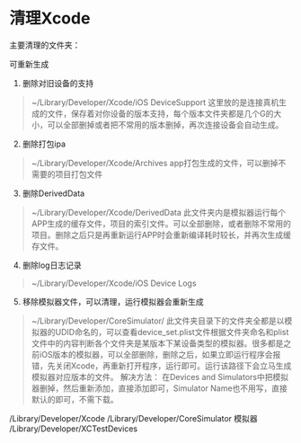 # 清理Xcode

主要清理的文件夹：

可重新生成

1.  删除对旧设备的支持
   > ~/Library/Developer/Xcode/iOS DeviceSupport
   > 这里放的是连接真机生成的文件，保存着对你设备的版本支持，每个版本文件夹都是几个G的大小，可以全部删掉或者把不常用的版本删掉，再次连接设备会自动生成。

2. 删除打包ipa
> ~/Library/Developer/Xcode/Archives
> app打包生成的文件，可以删掉不需要的项目打包文件

3.  删除DerivedData
> ~/Library/Developer/Xcode/DerivedData
> 此文件夹内是模拟器运行每个APP生成的缓存文件，项目的索引文件。可以全部删除，或者删除不常用的项目。删除之后只是再重新运行APP时会重新编译耗时较长，并再次生成缓存文件。

4. 删除log日志记录
> ~/Library/Developer/Xcode/iOS Device Logs

5. 移除模拟器文件，可以清理，运行模拟器会重新生成
> ~/Library/Developer/CoreSimulator/
> 此文件夹目录下的文件夹全都是以模拟器的UDID命名的，可以查看device_set.plist文件根据文件夹命名和plist文件中的内容判断各个文件夹是某版本下某设备类型的模拟器。很多都是之前iOS版本的模拟器，可以全部删除，删除之后，如果立即运行程序会报错，先关闭Xcode，再重新打开程序，运行即可。运行该路径下会立马生成模拟器对应版本的文件。
> 解决方法：
> 在Devices and Simulators中把模拟器删掉，然后重新添加，直接添加即可，Simulator Name也不用写，直接默认的即可，不需下载。



/Library/Developer/Xcode
/Library/Developer/CoreSimulator 模拟器
/Library/Developer/XCTestDevices